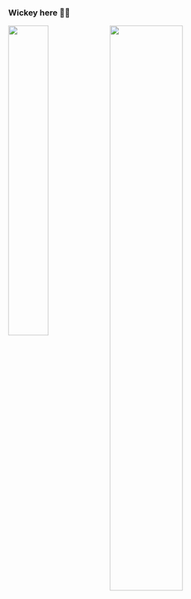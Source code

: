 ### Wickey here 👾🤖

<img align="left" width="40%" src="https://github-readme-stats-two-swart-73.vercel.app/api/top-langs/?username=wickeyc&layout=compact&hide=html&exclude_repo=github-readme-stats"/>

<img align="left" width="54%" src="https://github-readme-stats-two-swart-73.vercel.app/api?username=wickeyc&count_private=true&show_icons=true&theme=radical"/>

<!--
**WickeyC/wickeyC** is a ✨ _special_ ✨ repository because its `README.md` (this file) appears on your GitHub profile.

Here are some ideas to get you started:

- 🔭 I’m currently working on ...
- 🌱 I’m currently learning ...
- 👯 I’m looking to collaborate on ...
- 🤔 I’m looking for help with ...
- 💬 Ask me about ...
- 📫 How to reach me: ...
- 😄 Pronouns: ...
- ⚡ Fun fact: ...
-->
